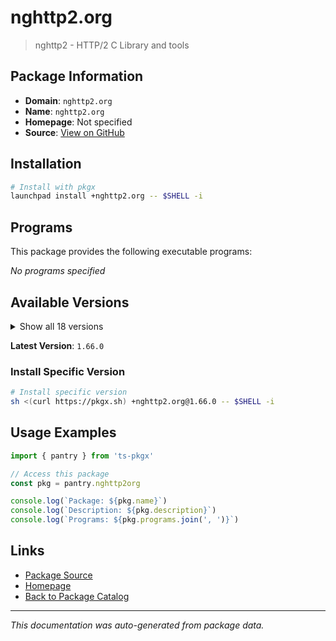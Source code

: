 # nghttp2.org

> nghttp2 - HTTP/2 C Library and tools

## Package Information

- **Domain**: `nghttp2.org`
- **Name**: `nghttp2.org`
- **Homepage**: Not specified
- **Source**: [View on GitHub](https://github.com/pkgxdev/pantry/tree/main/projects/nghttp2.org/package.yml)

## Installation

```bash
# Install with pkgx
launchpad install +nghttp2.org -- $SHELL -i
```

## Programs

This package provides the following executable programs:

*No programs specified*

## Available Versions

<details>
<summary>Show all 18 versions</summary>

- `1.66.0`, `1.65.0`, `1.64.0`, `1.63.0`, `1.62.1`
- `1.62.0`, `1.61.0`, `1.60.0`, `1.59.0`, `1.58.0`
- `1.57.0`, `1.56.0`, `1.55.1`, `1.55.0`, `1.54.0`
- `1.53.0`, `1.52.0`, `1.51.0`

</details>

**Latest Version**: `1.66.0`

### Install Specific Version

```bash
# Install specific version
sh <(curl https://pkgx.sh) +nghttp2.org@1.66.0 -- $SHELL -i
```

## Usage Examples

```typescript
import { pantry } from 'ts-pkgx'

// Access this package
const pkg = pantry.nghttp2org

console.log(`Package: ${pkg.name}`)
console.log(`Description: ${pkg.description}`)
console.log(`Programs: ${pkg.programs.join(', ')}`)
```

## Links

- [Package Source](https://github.com/pkgxdev/pantry/tree/main/projects/nghttp2.org/package.yml)
- [Homepage](#)
- [Back to Package Catalog](../package-catalog.md)

---

*This documentation was auto-generated from package data.*
